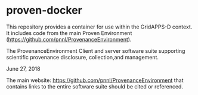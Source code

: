 # proven-docker

This repository provides a container for use within the GridAPPS-D context.  It includes code from the main Proven Environment (https://github.com/pnnl/ProvenanceEnvironment).
 
The ProvenanceEnvironment Client and server software suite supporting scientific provenance disclosure, collection,and management.

June 27, 2018

The main website:  https://github.com/pnnl/ProvenanceEnvironment that contains links to the entire software suite should be cited or referenced.


